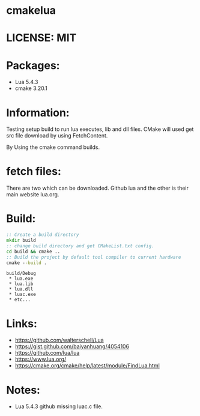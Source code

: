 # cmakelua

# LICENSE: MIT

# Packages:
 * Lua 5.4.3
 * cmake 3.20.1

# Information:
  Testing setup build to run lua executes, lib and dll files. CMake will used get src file download by using FetchContent.

  By Using the cmake command builds.

# fetch files:
  There are two which can be downloaded. Github lua  and the other is their main website lua.org.

# Build:

```bat
:: Create a build directory
mkdir build 
:: change build directory and get CMakeList.txt config.
cd build && cmake ..
:: Build the project by default tool compiler to current hardware
cmake --build . 
```

```
build/Debug
 * lua.exe
 * lua.lib
 * lua.dll
 * luac.exe
 * etc...
```

# Links:
 * https://github.com/walterschell/Lua
 * https://gist.github.com/baiyanhuang/4054106
 * https://github.com/lua/lua
 * https://www.lua.org/
 * https://cmake.org/cmake/help/latest/module/FindLua.html

# Notes:
  * Lua 5.4.3 github missing luac.c file.